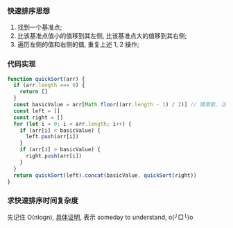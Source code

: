 ### 快速排序思想

1. 找到一个基准点;
2. 比该基准点值小的值移到其左侧, 比该基准点大的值移到其右侧;
3. 遍历左侧的值和右侧的值, 重复上述 1, 2 操作;

### 代码实现

```js
function quickSort(arr) {
  if (arr.length === 0) {
    return []
  }
  const basicValue = arr[Math.floor((arr.length - 1) / 2)] // 随意取, 这里取中间
  const left = []
  const right = []
  for (let i = 0; i < arr.length; i++) {
    if (arr[i] < basicValue) {
      left.push(arr[i])
    }
    if (arr[i] > basicValue) {
      right.push(arr[i])
    }
  }
  return quickSort(left).concat(basicValue, quickSort(right))
}
```

### 求快速排序时间复杂度

先记住 O(nlogn), [具体证明](https://www.zhihu.com/question/22393997), 表示 someday to understand, o(╯□╰)o
